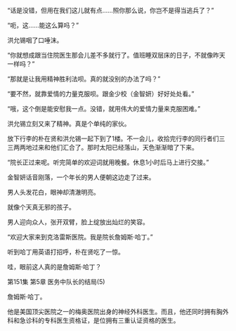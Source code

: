 “话是没错，但用在我们这儿就有点……照你那么说，你岂不是得当逃兵了？”

“呃，这……能这么算吗？”

洪允锡咽了口唾沫。

“你就想成跟当住院医生那会儿差不多就行了。值班睡双层床的日子，不就像昨天一样吗？”

“那就是让我用精神胜利法呗。真的就没别的办法了吗？”

“要不然，就靠爱情的力量克服呗。跟金少校（金智妍）好好处处看。”

“哦，这个倒是能安慰我一点。没错，就用伟大的爱情力量来克服困难。”

洪允锡立刻又来了精神。真是个单纯的家伙。

放下行李的朴在贤和洪允锡一起下到了1楼。不一会儿，收拾完行李的同行者们三三两两地过来和他们汇合了。那时太阳已经落山，天色渐渐暗了下来。

“院长正过来呢。听完简单的欢迎词就用晚餐。休息1小时后马上进行交接。”

金智妍话音刚落，一个年长的男人便朝这边走了过来。

男人头发花白，眼神却清澈明亮。

就像个天真无邪的孩子。

男人迎向众人，张开双臂，脸上绽放出灿烂的笑容。

“欢迎大家来到克洛雷斯医院。我是院长詹姆斯·哈丁。”

听到哈丁用英语打招呼，朴在贤吃了一惊。

哇，眼前这人真的是詹姆斯·哈丁？

第151集 第5章 医务中队长的结局(5)

詹姆斯·哈丁。

他是美国顶尖医院之一的梅奥医院出身的神经外科医生。而且，他还同时拥有胸外科和急诊科的专科医生资格证，是位拥有三重认证资格的医生。